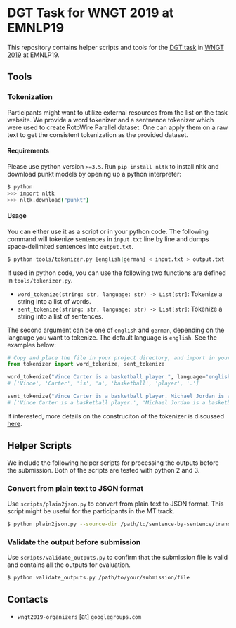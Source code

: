 # DGT Task for WNGT 2019 at EMNLP19

This repository contains helper scripts and tools for the [DGT task](https://sites.google.com/view/wngt19/dgt-task) in [WNGT 2019](https://sites.google.com/view/wngt19/) at EMNLP19.

## Tools

### Tokenization

Participants might want to utilize external resources from the list on the task website. We provide
a word tokenizer and a sentnence tokenizer which were used to create RotoWire Parallel dataset.
One can apply them on a raw text to get the consistent tokenization as the provided dataset.

#### Requirements

Please use python version `>=3.5`. Run `pip install nltk` to install nltk and download punkt models
by opening up a python interpreter:

```sh
$ python
>>> import nltk
>>> nltk.download("punkt")
```

#### Usage

You can either use it as a script or in your python code. The following command will tokenize sentences 
in `input.txt` line by line and dumps space-delimited sentences into `output.txt`.

```sh
$ python tools/tokenizer.py [english|german] < input.txt > output.txt
```

If used in python code, you can use the following two functions are defined in `tools/tokenizer.py`.

- `word_tokenize(string: str, language: str) -> List[str]`: Tokenize a string into a list of words.
- `sent_tokenize(string: str, language: str) -> List[str]`: Tokenize a string into a list of sentences.

The second argument can be one of `english` and `german`, depending on the langauge you want to tokenize.
The default language is `english`. See the examples below:

```python
# Copy and place the file in your project directory, and import in your code
from tokenizer import word_tokenize, sent_tokenize

word_tokenize("Vince Carter is a basketball player.", language="english")
# ['Vince', 'Carter', 'is', 'a', 'basketball', 'player', '.']

sent_tokenize("Vince Carter is a basketball player. Michael Jordan is a basketball player.")
# ['Vince Carter is a basketball player.', 'Michael Jordan is a basketball player.']
```

If interested, more details on the construciton of the tokenizer is discussed [here](doc/constructing_tokenizer.md).

## Helper Scripts

We include the following helper scripts for processing the outputs before the submission. Both of
the scripts are tested with python 2 and 3.

### Convert from plain text to JSON format

Use `scripts/plain2json.py` to convert from plain text to JSON format. This script might be useful
for the participants in the MT track.

```sh
$ python plain2json.py --source-dir /path/to/sentence-by-sentence/translations --target-json output.json
```

### Validate the output before submission

Use `scripts/validate_outputs.py` to confirm that the submission file is valid and contains all the
outputs for evaluation.

```sh
$ python validate_outputs.py /path/to/your/submission/file
```

## Contacts

* `wngt2019-organizers` [at] `googlegroups.com`
